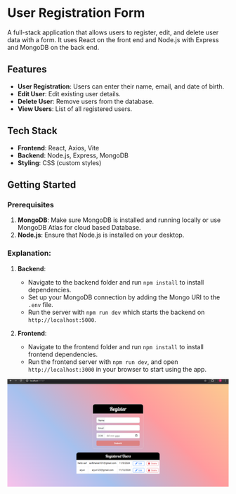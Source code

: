 # User Registration Form

A full-stack application that allows users to register, edit, and delete user data with a form. It uses React on the front end and Node.js with Express and MongoDB on the back end.

## Features
- **User Registration**: Users can enter their name, email, and date of birth.
- **Edit User**: Edit existing user details.
- **Delete User**: Remove users from the database.
- **View Users**: List of all registered users.

## Tech Stack
- **Frontend**: React, Axios, Vite
- **Backend**: Node.js, Express, MongoDB
- **Styling**: CSS (custom styles)

## Getting Started

### Prerequisites
1. **MongoDB**: Make sure MongoDB is installed and running locally or use MongoDB Atlas for cloud based Database.
2. **Node.js**: Ensure that Node.js is installed on your desktop.


### Explanation:
1. **Backend**: 
   - Navigate to the backend folder and run `npm install` to install dependencies.
   - Set up your MongoDB connection by adding the Mongo URI to the `.env` file.
   - Run the server with `npm run dev` which starts the backend on `http://localhost:5000`.

2. **Frontend**: 
   - Navigate to the frontend folder and run `npm install` to install frontend dependencies.
   - Run the frontend server with `npm run dev`, and open `http://localhost:3000` in your browser to start using the app.


![Front Page Screenshot](client/src/images/FrontPage.png)

